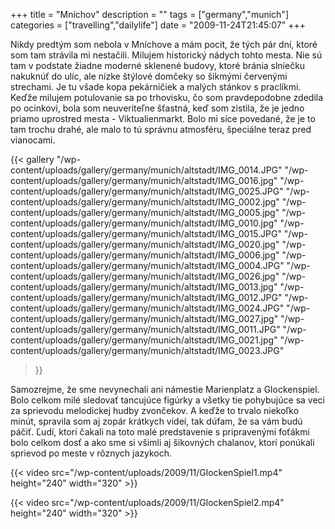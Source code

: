 +++
title = "Mníchov"
description = ""
tags = ["germany","munich"]
categories = ["travelling","dailylife"]
date = "2009-11-24T21:45:07"
+++

Nikdy predtým som nebola v Mníchove a mám pocit, že tých pár dní, ktoré som tam strávila mi
nestačili. Milujem historický nádych tohto mesta. Nie sú tam v podstate žiadne moderné sklenené
budovy, ktoré bránia slniečku nakuknúť do ulíc, ale nízke štýlové domčeky so šikmými červenými
strechami. Je tu všade kopa pekárničiek a malých stánkov s praclíkmi. Keďže milujem potulovanie sa po
trhovisku, čo som pravdepodobne zdedila po ocinkovi, bola som neuveriteľne šťastná, keď som
zistila, že je jedno priamo uprostred mesta - Viktualienmarkt. Bolo mi síce povedané, že je to tam
trochu drahé, ale malo to tú správnu atmosféru, špeciálne teraz pred vianocami.

{{< gallery
    "/wp-content/uploads/gallery/germany/munich/altstadt/IMG_0014.JPG"
    "/wp-content/uploads/gallery/germany/munich/altstadt/IMG_0016.jpg"
    "/wp-content/uploads/gallery/germany/munich/altstadt/IMG_0025.JPG"
    "/wp-content/uploads/gallery/germany/munich/altstadt/IMG_0002.jpg"
    "/wp-content/uploads/gallery/germany/munich/altstadt/IMG_0005.jpg"
    "/wp-content/uploads/gallery/germany/munich/altstadt/IMG_0010.jpg"
    "/wp-content/uploads/gallery/germany/munich/altstadt/IMG_0015.JPG"
    "/wp-content/uploads/gallery/germany/munich/altstadt/IMG_0020.jpg"
    "/wp-content/uploads/gallery/germany/munich/altstadt/IMG_0006.jpg"
    "/wp-content/uploads/gallery/germany/munich/altstadt/IMG_0004.JPG"
    "/wp-content/uploads/gallery/germany/munich/altstadt/IMG_0026.jpg"
    "/wp-content/uploads/gallery/germany/munich/altstadt/IMG_0013.jpg"
    "/wp-content/uploads/gallery/germany/munich/altstadt/IMG_0012.JPG"
    "/wp-content/uploads/gallery/germany/munich/altstadt/IMG_0024.JPG"
    "/wp-content/uploads/gallery/germany/munich/altstadt/IMG_0027.jpg"
    "/wp-content/uploads/gallery/germany/munich/altstadt/IMG_0011.JPG"
    "/wp-content/uploads/gallery/germany/munich/altstadt/IMG_0021.jpg"
    "/wp-content/uploads/gallery/germany/munich/altstadt/IMG_0023.JPG"
>}}

Samozrejme, že sme nevynechali ani námestie Marienplatz a Glockenspiel. Bolo celkom milé sledovať
tancujúce figúrky a všetky tie pohybujúce sa veci za sprievodu melodickej hudby zvončekov. A keďže
to trvalo niekoľko minút, spravila som aj zopár krátkych videí, tak dúfam, že sa vám budú páčiť.
Ľudí, ktorí čakali na toto malé predstavenie s pripravenými foťákmi bolo celkom dosť a ako sme si
všimli aj šikovných chalanov, ktorí ponúkali sprievod po meste v rôznych jazykoch.

{{< video src="/wp-content/uploads/2009/11/GlockenSpiel1.mp4" height="240" width="320" >}}



{{< video src="/wp-content/uploads/2009/11/GlockenSpiel2.mp4" height="240" width="320" >}}

